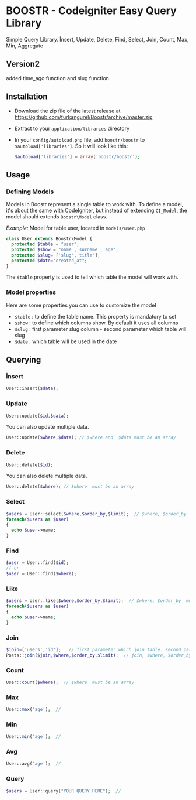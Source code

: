  # BOOSTR - Codeigniter Easy Query Library

 Simple Query Library. İnsert, Update, Delete, Find, Select, Join, Count, Max, Min, Aggregate

 ## Version2
 added time_ago function and slug function.





## Installation

- Download the zip file of the latest release at https://github.com/furkangurel/Boostr/archive/master.zip
- Extract to your `application/libraries` directory
- In your `config/autoload.php` file, add `boostr/boostr` to `$autoload['libraries']`. So it will look like this:

  ```php
  $autoload['libraries'] = array('boostr/boostr');
  ```

## Usage
### Defining Models
Models in Boostr represent a single table to work with. To define a model, it's about the same with  CodeIgniter, but instead of extending `CI_Model`, the  model should extends `Boostr\Model` class.

*Example:* Model for table user, located in `models/user.php`

```php
class User extends Boostr\Model {
  protected $table = "user";
  protected $show = "name , surname , age";
  protected $slug= ['slug','title']; 
  protected $date="created_at";
}
```

The `$table` property is used to tell which table the model will work with. 

### Model properties
Here are some properties you can use to customize the model

- `$table` : to define the table name. This property is mandatory to set
- `$show` : to define which  columns show. By default it uses all columns
- `$slug` : first parameter slug column - second parameter which table will slug
- `$date` : which table will be used in the date

## Querying
### İnsert
```php
User::insert($data);
```

### Update
```php
User::update($id,$data);
```
You can also update multiple data.
```php
User::update($where,$data); // $where and  $data must be an array
```

### Delete
```php
User::delete($id);
```
You can also delete multiple data.
```php
User::delete($where); // $where  must be an array
```


### Select
```php
$users = User::select($where,$order_by,$limit);  // $where, $order_by  must be an array.
foreach($users as $user)
{
  echo $user->name;
}
```

### Find
```php
$user = User::find($id);
// or
$user = User::find($where);
```

### Like
```php
$users = User::like($where,$order_by,$limit);  // $where, $order_by  must be an array.
foreach($users as $user)
{
  echo $user->name;
}
```

### Join
```php
$join=['users','id'];   // first parameter which join table. second parameter which join column
Posts::join($join,$where,$order_by,$limit);  // join, $where, $order_by  must be an array.
```

### Count
```php
User::count($where);  // $where  must be an array. 
```

### Max
```php
User::max('age');  // 
```

### Min
```php
User::min('age');  // 
```

### Avg
```php
User::avg('age');  // 
```

### Query
```php
$users = User::query("YOUR QUERY HERE");  //  
```


